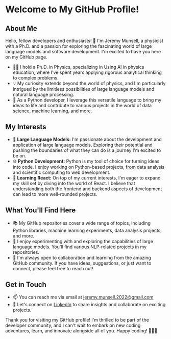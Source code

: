 # Welcome to My GitHub Profile!

## About Me

Hello, fellow developers and enthusiasts! 👋 I'm Jeremy Munsell, a physicist with a Ph.D. and a passion for exploring the fascinating world of large language models and software development. I'm excited to have you here on my GitHub page.

- 👨‍🔬 I hold a Ph.D. in Physics, specializing in Using AI in physics education, where I've spent years applying rigorous analytical thinking to complex problems.
- 💡 My curiosity extends beyond the world of physics, and I'm particularly intrigued by the limitless possibilities of large language models and natural language processing.
- 🐍 As a Python developer, I leverage this versatile language to bring my ideas to life and contribute to various projects in the world of data science, machine learning, and more.

## My Interests

- 🤖 **Large Language Models:** I'm passionate about the development and application of large language models. Exploring their potential and pushing the boundaries of what they can do is a journey I'm excited to be on.
- 🌐 **Python Development:** Python is my tool of choice for turning ideas into code. I enjoy working on Python-based projects, from data analysis and scientific computing to web development.
- 🚀 **Learning React:** On top of my current interests, I'm eager to expand my skill set by diving into the world of React. I believe that understanding both the frontend and backend aspects of development can lead to more well-rounded projects.

## What You'll Find Here

- 📚 My GitHub repositories cover a wide range of topics, including Python libraries, machine learning experiments, data analysis projects, and more.
- 🧪 I enjoy experimenting with and exploring the capabilities of large language models. You'll find various NLP-related projects in my repositories.
- 💬 I'm always open to collaboration and learning from the amazing GitHub community. If you have ideas, suggestions, or just want to connect, please feel free to reach out!

## Get in Touch

- 📫 You can reach me via email at jeremy.munsell.2022@gmail.com
- 📢 Let's connect on [LinkedIn](https://www.linkedin.com/in/jeremy-munsell-phd/) to share insights and collaborate on exciting projects.

Thank you for visiting my GitHub profile! I'm thrilled to be part of the developer community, and I can't wait to embark on new coding adventures, learn, and innovate alongside all of you. Happy coding! 🚀🔬🐍


<!---
jmunsell1195/jmunsell1195 is a ✨ special ✨ repository because its `README.md` (this file) appears on your GitHub profile.
You can click the Preview link to take a look at your changes.
--->
